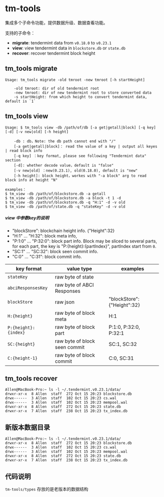 # tm-tools

集成多个子命令功能，提供数据升级、数据查看功能。

支持的子命令：

* **migrate**: tendermint data from `v0.18.0` to `v0.23.1`
* **view**: view tendermint data in `blockstore.db` or `state.db`
* **recover**: recover tendermint block height

## tm_tools migrate
```
Usage: tm_tools migrate -old tmroot -new tmroot [-h startHeight]

	-old tmroot: dir of old tendermint root
	-new tmroot: dir of new tendermint root to store converted data
	-s startHeight: from which height to convert tendermint data, default is `1`
```

## tm_tools view
```
Usage: $ tm_tools view -db /path/of/db [-a get|getall|block] [-q key] [-d] [-v new|old] [-h height]

    -db : db，Note: the db path cannot end with "/"
    [-a get|getall|block]： read the value of a key | output all keyes | read block info
    [-q key] ：key format, please see following "Tendermint data" section
    [-d]: whether decode value，default is "false"
    [-v new|old] ：new(0.23.1), old(0.18.0), default is "new"
    [-h height]: block height，workes with "-a block" arg to read block info at height "N"

examples：
$ tm_view -db /path/of/blockstore.db -a getall 
$ tm_view -db /path/of/blockstore.db -a block -t 1 -d 
$ tm_view -db /path/of/blockstore.db -q "H:1" -d -v old 
$ tm_view -db /path/of/state.db -q "stateKey" -d -v old 
```

##### view 中参数key的说明
* "blockStore": blockchain height info. {"Height":32}
* "H:1"   ... "H:32": block meta info, 
* "P:1:0" ... "P:32:0": block part info. Block may be sliced to several parts, for each part, the key is "P:{height}:{partIndex}", partIndex start from `0`.
* "SC:1"  ... "SC:32": block seen commit info.
* "C:0"   ... "C:31": block commit info.

| key format            | value type                    | examples                    | 
| --------------------- | ----------------------------- | --------------------------- |
| `stateKey`            | raw byte of state             |                             | 
| `abciResponsesKey`    | raw byte of ABCI Responses    |                             | 
| `blockStore`          | raw json                      | "blockStore": {"Height":32} | 
| `H:{height}`          | raw byte of block meta        | H:1                         |
| `P:{height}:{index}`  | raw byte of block part        | P:1:0, P:32:0, P:32:1       |
| `SC:{height}`         | raw byte of block seen commit | SC:1, SC:32                 | 
| `C:{height-1}`        | raw byte of block commit      | C:0, SC:31                  | 


## tm_tools recover
```
Allen@MacBook-Pro:~ ls -l ~/.tendermint.v0.23.1/data/
drwxr-xr-x  8 Allen  staff  272 Oct 15 20:23 blockstore.db
drwx------  3 Allen  staff  102 Oct 15 20:23 cs.wal
drwx------  3 Allen  staff  102 Oct 15 20:23 mempool.wal
drwxr-xr-x  8 Allen  staff  272 Oct 15 20:23 state.db
drwxr-xr-x  7 Allen  staff  238 Oct 15 20:23 tx_index.db
```

## 新版本数据目录
```
Allen@MacBook-Pro:~ ls -l ~/.tendermint.v0.23.1/data/
drwxr-xr-x  8 Allen  staff  272 Oct 15 20:23 blockstore.db
drwx------  3 Allen  staff  102 Oct 15 20:23 cs.wal
drwx------  3 Allen  staff  102 Oct 15 20:23 mempool.wal
drwxr-xr-x  8 Allen  staff  272 Oct 15 20:23 state.db
drwxr-xr-x  7 Allen  staff  238 Oct 15 20:23 tx_index.db
```


## 代码说明
`tm-tools/types` 存放的是老版本的数据结构
